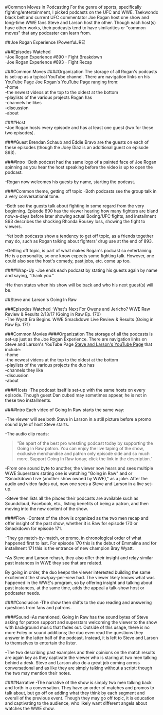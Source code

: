#Common Moves in Podcasting
For the genre of sports, specifically fighting/entertainment, I picked podcasts on the UFC and WWE. Taekwondo black belt and current UFC commentator Joe Rogan host one show and long-time WWE fans Steve and Larson host the other. Though each host(s) have other works, their podcasts tend to have  similarities or "common moves" that any podcaster can learn from.

##Joe Rogan Experience (PowerfulJRE)

###Episodes Watched  
-Joe Rogan Experience #890 - Fight Breakdown  
-Joe Rogan Experience #893 - Fight Recap  

###Common Moves
####Organization
The storage of all Rogan's podcasts is set-up as a typical YouTube channel. There are navigation links on his YouTube Page [Joe Rogan's YouTube Page](https://www.youtube.com/user/PowerfulJRE) ranging from:  
-home  
-the newest videos at the top to the oldest at the bottom  
-playlists of the various projects Rogan has  
-channels he likes  
-discussion  
-about  

####Host  
-Joe Rogan hosts every episode and has at least one guest (two for these two episodes).

####Guest
Brendan Schaub and Eddie Bravo are the guests on each of these episodes (though the Joey Diaz is an additional guest on episode 893).

####Intro
-Both podcast had the same logo of a painted face of Joe Rogan spinning as you hear the host speaking before the video is up to open the podcast.  

-Rogan now welcomes his guests by name, starting the podcast.

####Common theme, getting off topic
-Both podcasts see the group talk in a very conversational tone.

-Both see the guests talk about fighting in some regard from the very beginning. Episode 890 has the viewer hearing how many fighters are bland now-a-days before later showing actual Boxing/UFC fights, and installment 893 describes the shocking Rhonda Rousey loss, showing the fight to viewers.  

-Yet both podcasts show a tendency to get off topic, as a friends together may do, such as Rogan talking about fighters' drug use at the end of 893.

-Getting off topic, is part of what makes Rogan's podcast so entertaining. He is a personality, so one know expects some fighting talk. However, one could also see the host's comedy, past jobs, etc. come up too.  

####Wrap-Up
-Joe ends each podcast by stating his guests again by name and saying, "thank you."

-He then states when his show will be back and who his next guest(s) will be.

##Steve and Larson's Going In Raw

###Episodes Watched
-What's Next For Owens and Jericho? WWE Raw Review & Results 2/13/17 (Going in Raw Ep. 170)  
-The Wyatt Era Begins. WWE Smackdown Live Review & Results (Going in Raw Ep. 171)

###Common Movies
####Organization
The storage of all the podcasts is set-up just as the Joe Rogan Experience. There are navigation links on Steve and Larson's YouTube Page [Steve and Larson's YouTube Page](https://www.youtube.com/user/SteveAndLarson) that include:     
-home  
-the newest videos at the top to the oldest at the bottom  
-playlists of the various projects the duo has  
-channels they like   
-discussion  
-about

####Hosts
-The podcast itself is set-up with the same hosts on every episode. Though guest Dan cubed may sometimes appear, he is not in these two installments.  

####Intro
Each video of Going In Raw starts the same way:  

-The viewer will see both Steve in Larson in a still picture before a promo sound byte of host Steve starts.   

-The audio clip reads:
>"Be apart of the best pro wrestling podcast today by supporting the Going In Raw patron. You can enjoy the live taping of the show, exclusive merchandise and patron only episode side and so much more. Support Going In Raw today; click the link in the description."  

-From one sound byte to another, the viewer now hears and sees multiple WWE Superstars stating one is watching "Going in Raw" and or "Smackdown Live (another show owned by WWE)," as a joke. After the audio and video fades out, now one sees a Steve and Larson in a live set-up.  

-Steve then lists all the places their podcasts are available such as Soundcloud, Facebook, etc., listing benefits of being a patron, and then moving into the new content of the show.

####Flow
-Content of the show is organized as the two men recap and offer insight of the past show, whether it is Raw for episode 170 or Smackdown for episode 171.  

-They go match-by-match, or promo, in chronological order of what happened first to last.  For episode 170 this is the debut of Emmalina and for installment 171 this is the entrance of new champion Bray Wyatt.

-As Steve and Larson rehash, they also offer their insight and relay similar past instances in WWE they see that are related.

By going in order, the duo keeps the viewer interested building the same excitement the show/pay-per-view had. The viewer likely knows what was happened in the WWE's program, so by offering insight and talking about past instances, at the same time, adds the appeal a talk-show host or podcaster needs.  

####Conclusion
-The show then shifts to the duo reading and answering questions from fans and patrons.

####Sound
-As mentioned, Going In Raw has the sound bytes of Steve asking for patron support and superstars welcoming the viewer to the show with background music that fades out. Outside of this usage, there is no more Foley or sound additions; the duo even read the questions they answer in the latter half of the podcast. Instead, it is left to Steve and Larson to themselves to entertain the lister.

-The two describing past examples and their opinions on the match results are again key as they captivate the viewer who is staring at two men talking behind a desk. Steve and Larson also do a great job coming across conversational and as like they are simply talking without a script; though the two may mention their notes.

####Narrative
-The narrative of the show is simply two men talking back and forth in a conversation. They have an order of matches and promos to talk about, but go off on adding what they think by each segment and overall of the previous event. Though they may go off topic, it is education and captivating to the audience, who likely want different angels about watches the WWE show.
